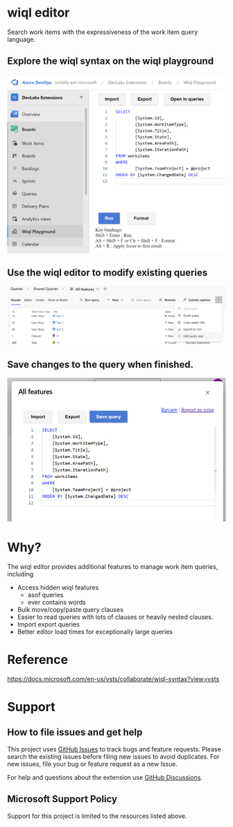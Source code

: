 # wiql editor

Search work items with the expressiveness of the work item query language.

## Explore the wiql syntax on the wiql playground  

![query playground](img/playground.png)

## Use the wiql editor to modify existing queries

![context menu](img/contextMenu.png)

## Save changes to the query when finished.  

 ![wiql dialog](img/dialog.png)

# Why?

The wiql editor provides additional features to manage work item queries, including

- Access hidden wiql features
  - asof queries
  - ever contains words
- Bulk move/copy/paste query clauses
- Easier to read queries with lots of clauses or heavily nested clauses.
- Import export queries
- Better editor load times for exceptionally large queries

# Reference 
https://docs.microsoft.com/en-us/vsts/collaborate/wiql-syntax?view=vsts

# Support

## How to file issues and get help

This project uses [GitHub Issues](https://github.com/microsoft/wiql-editor/issues) to track bugs and feature requests. Please search the existing issues before filing new issues to avoid duplicates. For new issues, file your bug or feature request as a new Issue. 

For help and questions about the extension use [GitHub Discussions](https://github.com/microsoft/wiql-editor/discussions).

## Microsoft Support Policy

Support for this project is limited to the resources listed above.